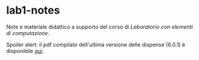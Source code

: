 # lab1-notes

Note e materiale didattico a supporto del corso di *Laboratorio con elementi di
computazione*.

Spoiler alert: il pdf compilato dell'ultima versione delle dispense (6.0.1) è disponibile
[qui](https://github.com/unipi-physics-labs/statnotes/releases/download/6.0.1/statnotes_6.0.1.pdf).
